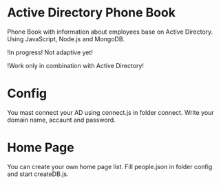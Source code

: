 # Active Directory Phone Book

Phone Book with information about employees base on Active Directory.
Using JavaScript, Node.js and MongoDB.

!In progress! Not adaptive yet!

!Work only in combination with Active Directory!

# Config

You mast connect your AD using connect.js in folder connect.
Write your domain name, accaunt and password.

# Home Page

You can create your own home page list. Fill people.json in folder config and start createDB.js.